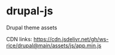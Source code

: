 # drupal-js
Drupal theme assets

CDN links:
https://cdn.jsdelivr.net/gh/ws-rice/drupal@main/assets/js/app.min.js
